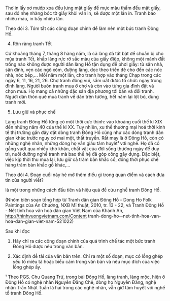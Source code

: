 Thơ in lấy xơ mướp xoa đều lưng mặt giấy để mực màu thấm đều mặt giấy, sau đó nhẹ nhàng bóc tờ giấy khỏi ván in, sẽ được một lần in. Tranh bao nhiêu màu, in bấy nhiêu lần.

Theo dõi
3. Tóm tắt các công đoạn chính để làm nên một bức tranh Đông Hồ.

4. Rộn ràng tranh Tết

Cứ khoảng tháng 7, tháng 8 hàng năm, là cả làng đã tất bật để chuẩn bị cho mùa tranh Tết, khắp làng rực rỡ sắc màu của giấy điệp, không một mảnh đất trống nào không được người dân làng Hồ tận dụng để phơi giấy: từ sân nhà, sân đình, ven các ngõ xóm, đường làng, dọc theo triền đê cho đến các nóc nhà, nóc bếp,... Mỗi năm một lần, cho tranh hợp vào tháng Chạp trong các ngày 6, 11, 16, 21, 26. Chợ tranh đông vui, sầm uất được tổ chức ngay trong đình làng. Người buôn tranh mua ở chợ và còn vào từng gia đình đặt và chọn mua. Họ mang cả những đặc sản địa phương tới bán và đổi tranh. Người dân thôn quê mua tranh về dán trên tường, hết năm lại lột bỏ, dùng tranh mới.

5. Lưu giữ và phục chế

Làng tranh Đông Hồ từng có một thời cực thịnh: vào khoảng cuối thế kỉ XIX đến những năm 40 của thế kỉ XX. Tuy nhiên, xu thế thương mại hoá thời kinh tế thị trường gần đây đặt dòng tranh Đông Hồ cũng như các dòng tranh dân gian khác trước nguy cơ mai một, thất truyền. Rất may là ở Đông Hồ, còn có những nghệ nhân, những dòng họ vẫn giàu tâm huyết¹ với nghề. Họ đã cố gắng vượt qua nhiều khó khăn, chất vật của đời sống thường ngày để duy trì, nuôi dưỡng nghề tranh mà bao thế hệ đã góp công gây dựng. Đặc biệt, việc kịp thời thu mua lại, lưu giữ cả trăm bản khắc cổ, đồng thời phục chế hàng trăm bản khắc gỗ khác,...

Theo dõi
4. Đoạn cuối này hé mở thêm điều gì trong quan điểm và cách đưa tin của người viết?

là một trong những cách đầu tiên và hiệu quả để cứu nghề tranh Đông Hồ.

(Nhóm biên soạn tổng hợp từ Tranh dân gian Đông Hồ - Dong Ho Folk Paintings của An Chương, NXB Mĩ thuật, 2010, tr. 13 - 22, và Tranh Đông Hồ - Nét tinh hoa văn hoá dân gian Việt Nam của Khánh An, http://thinhvuongvietnam.com/Content tranh-dong-ho--net-tinh-hoa-van-hoa-dan-gian-viet-nam-521022)

Sau khi đọc

1. Hãy chỉ ra các công đoạn chính của quá trình chế tác một bức tranh Đông Hồ được nêu trong văn bản.

2. Xác định đề tài của văn bản trên. Chỉ ra một số đoạn, mục có lồng ghép yếu tố miêu tả hoặc biểu cảm trong văn bản và nêu mục đích của việc lồng ghép ấy.

¹ Theo PGS. Chu Quang Trứ, trong bài Đông Hồ, làng tranh, làng mộc, hiện ở Đông Hồ có nghệ nhân Nguyễn Đăng Chế, dòng họ Nguyễn Đăng, nghệ nhân Trần Nhật Tuấn là hai trong các nghệ nhân, vẫn giữ tâm huyết với nghề tổ tranh Đông Hồ.